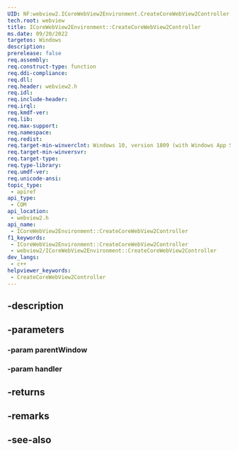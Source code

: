 ```yaml
---
UID: NF:webview2.ICoreWebView2Environment.CreateCoreWebView2Controller
tech.root: webview
title: ICoreWebView2Environment::CreateCoreWebView2Controller
ms.date: 09/20/2022
targetos: Windows
description: 
prerelease: false
req.assembly: 
req.construct-type: function
req.ddi-compliance: 
req.dll: 
req.header: webview2.h
req.idl: 
req.include-header: 
req.irql: 
req.kmdf-ver: 
req.lib: 
req.max-support: 
req.namespace: 
req.redist: 
req.target-min-winverclnt: Windows 10, version 1809 (with Windows App SDK 1.1 or later)
req.target-min-winversvr: 
req.target-type: 
req.type-library: 
req.umdf-ver: 
req.unicode-ansi: 
topic_type:
 - apiref
api_type:
 - COM
api_location:
 - webview2.h
api_name:
 - ICoreWebView2Environment::CreateCoreWebView2Controller
f1_keywords:
 - ICoreWebView2Environment::CreateCoreWebView2Controller
 - webview2/ICoreWebView2Environment::CreateCoreWebView2Controller
dev_langs:
 - c++
helpviewer_keywords:
 - CreateCoreWebView2Controller
---
```


## -description

## -parameters

### -param parentWindow

### -param handler

## -returns

## -remarks

## -see-also

